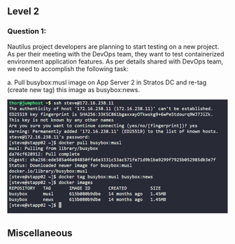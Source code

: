 


## Level 2

### Question 1:

Nautilus project developers are planning to start testing on a new project. As per their meeting with the DevOps team, they want to test containerized environment application features. As per details shared with DevOps team, we need to accomplish the following task:

a. Pull busybox:musl image on App Server 2 in Stratos DC and re-tag (create new tag) this image as busybox:news.

![answer1](image.png)




## Miscellaneous

